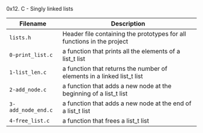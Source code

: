 0x12. C - Singly linked lists

| Filename | Description |
| -------- | ----------- |
| `lists.h` | Header file containing the prototypes for all functions in the project |
| `0-print_list.c` | a function that prints all the elements of a list_t list |
| `1-list_len.c` | a function that returns the number of elements in a linked list_t list |
| `2-add_node.c` | a function that adds a new node at the beginning of a list_t list |
| `3-add_node_end.c` | a function that adds a new node at the end of a list_t list |
| `4-free_list.c` | a function that frees a list_t list |
